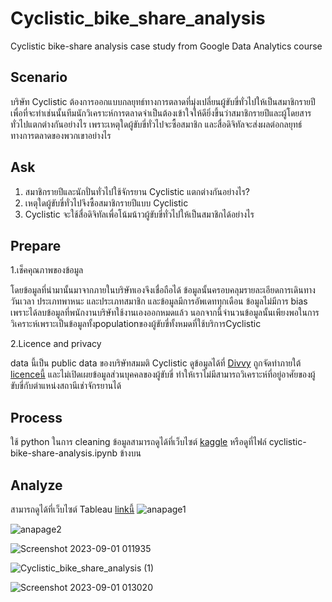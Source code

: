 # Cyclistic_bike_share_analysis
 Cyclistic bike-share analysis case study from Google Data Analytics course
 
 ## Scenario
 บริษัท Cyclistic ต้องการออกแบบกลยุทธ์ทางการตลาดที่มุ่งเปลี่ยนผู้ขับขี่ทั่วไปให้เป็นสมาชิกรายปี เพื่อที่จะทำเช่นนั้นทีมนักวิเคราะห์การตลาดจำเป็นต้องเข้าใจให้ดียิ่งขึ้นว่าสมาชิกรายปีและผู้โดยสารทั่วไปแตกต่างกันอย่างไร เพราะเหตุใดผู้ขับขี่ทั่วไปจะซื้อสมาชิก และสื่อดิจิทัลจะส่งผลต่อกลยุทธ์ทางการตลาดของพวกเขาอย่างไร 

## Ask 
1. สมาชิกรายปีและนักปั่นทั่วไปใช้จักรยาน Cyclistic แตกต่างกันอย่างไร?
2. เหตุใดผู้ขับขี่ทั่วไปจึงซื้อสมาชิกรายปีแบบ Cyclistic
3. Cyclistic จะใช้สื่อดิจิทัลเพื่อโน้มน้าวผู้ขับขี่ทั่วไปให้เป็นสมาชิกได้อย่างไร

## Prepare
1.เช็คคุณภาพของข้อมูล

โดยข้อมูลที่นำมานั้นมาจากภายในบริษัทเองจึงเชื่อถือได้ ข้อมูลนั้นครอบคลุมรายละเอียดการเดินทาง วันเวลา ประเภทพาหนะ และประเภทสมาชิก และข้อมูลมีการอัพเดททุกเดือน ข้อมูลไม่มีการ bias เพราะได้ลบข้อมูลที่พนักงานบริษัทใช้งานเองออกหมดแล้ว นอกจากนี้จำนวนข้อมูลนั้นเพียงพอในการวิเคราะห์เพราะเป็นข้อมูลทั้งpopulationของผู้ขับขี่ทั้งหมดที่ใช้บริการCyclistic

2.Licence and privacy

 data นี้เป็น public data ของบริษัทสมมติ Cyclistic ดูข้อมูลได้ที่ [Divvy](https://divvy-tripdata.s3.amazonaws.com/index.html) ถูกจัดทำภายใต้ [licenceนี้](https://ride.divvybikes.com/data-license-agreement) และไม่เปิดเผยข้อมูลส่วนบุคคลของผู้ขับขี่ ทำให้เราไม่มีสามารถวิเคราะห์ที่อยู่อาศัยของผู้ขับขี่กับตำแหน่งสถานีเช่าจักรยานได้

## Process
  ใช้ python ในการ cleaning ข้อมูลสามารถดูได้ที่เว็บไซต์ [kaggle](https://www.kaggle.com/code/manassananc/cyclistic-bike-share-analysis) หรือดูที่ไฟล์ cyclistic-bike-share-analysis.ipynb ข้างบน
   

## Analyze
  สามารถดูได้ที่เว็บไซต์ Tableau [linkนี้](https://public.tableau.com/app/profile/manassanan.chantaratin/viz/bike_2_16906294601220/Dashboard2#1)
![anapage1](https://github.com/manew-c/Cyclistic_bike_share_analysis/assets/113186479/4d1aac8b-2090-4188-b169-976695fc2a12)

![anapage2](https://github.com/manew-c/Cyclistic_bike_share_analysis/assets/113186479/16c8d6bd-ef0b-48d0-ab7a-9c2c54998d9f)

 ![Screenshot 2023-09-01 011935](https://github.com/manew-c/Cyclistic_bike_share_analysis/assets/113186479/22e7a26a-b1bb-47ee-9769-57913a095a41)
 
![Cyclistic_bike_share_analysis (1)](https://github.com/manew-c/Cyclistic_bike_share_analysis/assets/113186479/cb33e18b-872e-461b-8537-6d381e7fac6b)

![Screenshot 2023-09-01 013020](https://github.com/manew-c/Cyclistic_bike_share_analysis/assets/113186479/7fd66acc-9d11-4bb7-876b-b61b95dada21)

  
